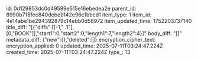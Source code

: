 id: 0d129853dc0d49599e515e16ebedea2e
parent_id: 8990b718fec840debeb142e96c1bbcd1
item_type: 1
item_id: 4e14abe1be294392879c14ebb0d58972
item_updated_time: 1752203737140
title_diff: "[{\"diffs\":[[-1,\" .1\"],[0,\"BOOK\"]],\"start1\":0,\"start2\":0,\"length1\":7,\"length2\":4}]"
body_diff: "[]"
metadata_diff: {"new":{},"deleted":[]}
encryption_cipher_text: 
encryption_applied: 0
updated_time: 2025-07-11T03:24:47.224Z
created_time: 2025-07-11T03:24:47.224Z
type_: 13
